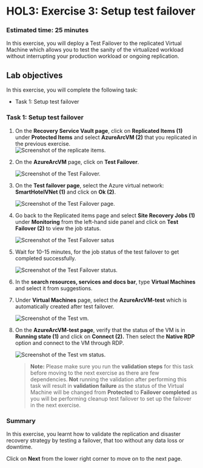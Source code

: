# HOL3: Exercise 3: Setup test failover

### Estimated time: 25 minutes

In this exercise, you will deploy a Test Failover to the replicated Virtual Machine which allows you to test the sanity of the virtualized workload without interrupting your production workload or ongoing replication.

## Lab objectives

In this exercise, you will complete the following task:

- Task 1: Setup test failover

### Task 1: Setup test failover

1. On the **Recovery Service Vault page**, click on **Replicated Items (1)** under **Protected Items** and select **AzureArcVM (2)** that you replicated in the previous exercise.     
    ![Screenshot of the replicate items.](Images/hol3-e3-s2.png "replicate items") 
   
1. On the **AzureArcVM** page, click on **Test Failover**.  

    ![Screenshot of the Test Failover.](Images/hol3-e3-s3.png "Test Failover") 
   
1. On the **Test failover page**, select the Azure virtual network: **SmartHotelVNet (1)** and click on **Ok (2)**.

    ![Screenshot of the Test Failover page.](Images/hol3-e3-s4.png "Test Failover page") 
    
1. Go back to the Replicated items page and select **Site Recovery Jobs (1)** under **Monitoring** from the left-hand side panel and click on **Test Failover (2)** to view the job status. 

    ![Screenshot of the Test Failover satus](Images/hol3-e3-s6.png "Test Failover status") 

1. Wait for 10-15 minutes, for the job status of the test failover to get completed successfully.

    ![Screenshot of the Test Failover status.](Images/hol3-e3-s5.png "Test Failover status") 
  
1. In the **search resources, services and docs bar**, type **Virtual Machines** and select it from suggestions.

1. Under **Virtual Machines** page, select the **AzureArcVM-test** which is automatically created after test failover.

    ![Screenshot of the Test vm.](Images/hol3-e3-s7.png "Test vm") 
  
1. On the **AzureArcVM-test page**, verify that the status of the VM is in **Running state (1)** and click on **Connect (2).** Then select the **Native RDP** option and connect to the VM through RDP.    

    ![Screenshot of the Test vm status.](Images/HOL3E3S8.png "Test vm status") 
    
   > **Note:** Please make sure you run the **validation steps** for this task before moving to the next exercise as there are few dependencies. **Not** running the validation after performing this task will result in **validation failure** as the status of the Virtual Machine will be changed from **Protected** to **Failover completed** as you will be performing cleanup test failover to set up the failover in the next exercise.

### Summary 

In this exercise, you learnt how to validate the replication and disaster recovery strategy by testing a failover, that too without any data loss or downtime.

Click on **Next** from the lower right corner to move on to the next page.
